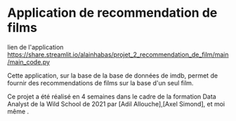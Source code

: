 # Application de recommendation de films

lien de l'application https://share.streamlit.io/alainhabas/projet_2_recommendation_de_film/main/main_code.py

Cette application, sur la base de la base de données de imdb, permet de fournir des recommendations de films sur la base d'un seul film.

Ce projet a été réalisé en 4 semaines dans le cadre de la formation Data Analyst de la Wild School de 2021 par [Adil Allouche],[Axel Simond], et moi même .

